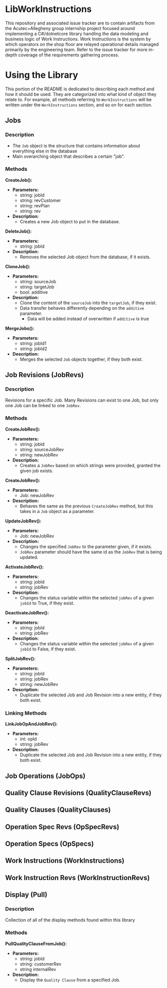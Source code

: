 # LibWorkInstructions

This repository and associated issue tracker are to contain artifacts from the Acutec+Allegheny group internship project
focused around implementing a C#/dotnetcore library handling the data modeling and business logic of Work Instructions.
Work Instructions is the system by which operators on the shop floor are relayed operational details managed primarily
by the engineering team.  Refer to the issue tracker for more in-depth coverage of the requirements gathering process.

# Using the Library
This portion of the README is dedicated to describing each method and how it should be used.  They are categorized into what kind of object they relate to.  For example, all methods referring to `WorkInstructions` will be written under the `WorkInstructions` section, and so on for each section.

## Jobs
### Description
- The `Job` object is the structure that contains information about everything else in the database
- Main overarching object that describes a certain "job".
### Methods
**CreateJob():**
  - **Parameters:**
    - string: jobId 
    - string: revCustomer 
    - string: revPlan
    - string: rev
  - **Description:**
    - Creates a new Job object to put in the database.

**DeleteJob():**
  - **Parameters:**
    - string: jobId 
  - **Description:**
    - Removes the selected Job object from the database, if it exists.

**CloneJob():**
  - **Parameters:**
    - string: sourceJob
    - string: targetJob
    - bool: additive
  - **Description:**
    - Clone the content of the `sourceJob` into the `targetJob`, if they exist.
    - Data transfer behaves differently depending on the `additive` parameter.
      - Data will be added instead of overwritten if `additive` is true

**MergeJobs():**
  - **Parameters:**
    - string: jobId1
    - string: jobId2
  - **Description:**
    - Merges the selected `Job` objects together, if they both exist.

## Job Revisions (JobRevs)
### Description
Revisions for a specific Job.  Many Revisions can exist to one Job, but only one Job can be linked to one `JobRev`.

### Methods
**CreateJobRev():**
  - **Parameters:**
    - string: jobId
    - string: sourceJobRev
    - string: newJobRev 
  - **Description:**
    - Creates a `JobRev` based on which strings were provided, granted the given job exists.

**CreateJobRev():**
  - **Parameters:**
    - Job: newJobRev 
  - **Description:**
    - Behaves the same as the previous `CreateJobRev` method, but this takes in a `Job` object as a parameter.

**UpdateJobRev():**
  - **Parameters:**
    - Job: newJobRev 
  - **Description:**
    - Changes the specified `JobRev` to the parameter given, if it exists.
    - `JobRev` parameter should have the same id as the `JobRev` that is being updated.

**ActivateJobRev():**
  - **Parameters:**
    - string: jobId
    - string: jobRev 
  - **Description:**
    - Changes the status variable within the selected `jobRev` of a given `jobId` to  True, if they exist.

**DeactivateJobRev():**
  - **Parameters:**
    - string: jobId
    - string: jobRev 
  - **Description:**
    - Changes the status variable within the selected `jobRev` of a given `jobId` to False, if they exist.

**SplitJobRev():**
  - **Parameters:**
    - string: jobId
    - string: jobRev
    - string: newJobRev
  - **Description:**
    - Duplicate the selected Job and Job Revision into a new entity, if they both exist.

### Linking Methods

**LinkJobOpAndJobRev():**
  - **Parameters:**
    - int:    opId
    - string: jobRev
  - **Description:**
    - Duplicate the selected Job and Job Revision into a new entity, if they both exist.


## Job Operations (JobOps)

## Quality Clause Revisions (QualityClauseRevs)

## Quality Clauses (QualityClauses)

## Operation Spec Revs (OpSpecRevs)

## Operation Specs (OpSpecs)

## Work Instructions (WorkInstructions)

## Work Instruction Revs (WorkInstructionRevs)

## Display (Pull)

### Description
Collection of all of the display methods found within this library

### Methods
**PullQualityClauseFromJob():**
  - **Parameters:**
    - string: jobId 
    - string: customerRev
    - string internalRev
  - **Description:**
    - Display the `Quality Clause` from a specified Job.